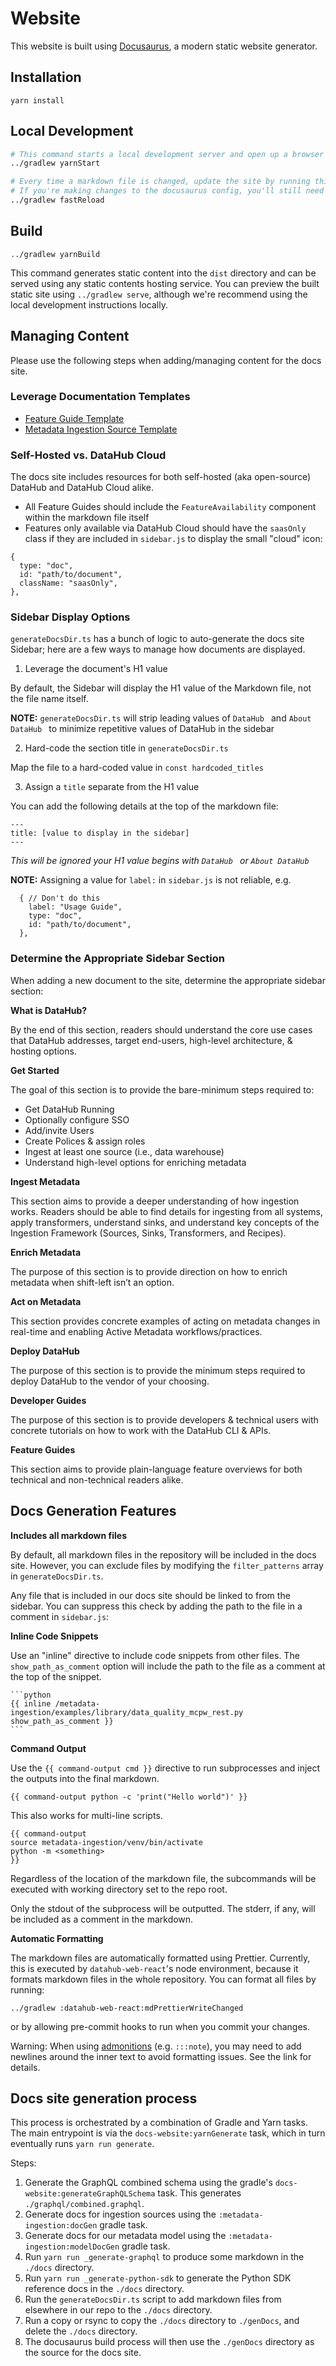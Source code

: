 # Website

This website is built using [Docusaurus](https://docusaurus.io/), a modern static website generator.

## Installation

```console
yarn install
```

## Local Development

```sh
# This command starts a local development server and open up a browser window.
../gradlew yarnStart

# Every time a markdown file is changed, update the site by running this in a separate terminal.
# If you're making changes to the docusaurus config, you'll still need to restart the server.
../gradlew fastReload
```

## Build

```console
../gradlew yarnBuild
```

This command generates static content into the `dist` directory and can be served using any static contents hosting service. You can preview the built static site using `../gradlew serve`, although we're recommend using the local development instructions locally.

## Managing Content

Please use the following steps when adding/managing content for the docs site.

### Leverage Documentation Templates

- [Feature Guide Template](../docs/_feature-guide-template.md)
- [Metadata Ingestion Source Template](../metadata-ingestion/source-docs-template.md)

### Self-Hosted vs. DataHub Cloud

The docs site includes resources for both self-hosted (aka open-source) DataHub and DataHub Cloud alike.

- All Feature Guides should include the `FeatureAvailability` component within the markdown file itself
- Features only available via DataHub Cloud should have the `saasOnly` class if they are included in `sidebar.js` to display the small "cloud" icon:

```
{
  type: "doc",
  id: "path/to/document",
  className: "saasOnly",
},
```

### Sidebar Display Options

`generateDocsDir.ts` has a bunch of logic to auto-generate the docs site Sidebar; here are a few ways to manage how documents are displayed.

1. Leverage the document's H1 value

By default, the Sidebar will display the H1 value of the Markdown file, not the file name itself.

**NOTE:** `generateDocsDir.ts` will strip leading values of `DataHub ` and `About DataHub ` to minimize repetitive values of DataHub in the sidebar

2. Hard-code the section title in `generateDocsDir.ts`

Map the file to a hard-coded value in `const hardcoded_titles`

3. Assign a `title` separate from the H1 value

You can add the following details at the top of the markdown file:

```
---
title: [value to display in the sidebar]
---
```

_This will be ignored your H1 value begins with `DataHub ` or `About DataHub `_

**NOTE:** Assigning a value for `label:` in `sidebar.js` is not reliable, e.g.

```
  { // Don't do this
    label: "Usage Guide",
    type: "doc",
    id: "path/to/document",
  },
```

### Determine the Appropriate Sidebar Section

When adding a new document to the site, determine the appropriate sidebar section:

**What is DataHub?**

By the end of this section, readers should understand the core use cases that DataHub addresses, target end-users, high-level architecture, & hosting options.

**Get Started**

The goal of this section is to provide the bare-minimum steps required to:

- Get DataHub Running
- Optionally configure SSO
- Add/invite Users
- Create Polices & assign roles
- Ingest at least one source (i.e., data warehouse)
- Understand high-level options for enriching metadata

**Ingest Metadata**

This section aims to provide a deeper understanding of how ingestion works. Readers should be able to find details for ingesting from all systems, apply transformers, understand sinks, and understand key concepts of the Ingestion Framework (Sources, Sinks, Transformers, and Recipes).

**Enrich Metadata**

The purpose of this section is to provide direction on how to enrich metadata when shift-left isn’t an option.

**Act on Metadata**

This section provides concrete examples of acting on metadata changes in real-time and enabling Active Metadata workflows/practices.

**Deploy DataHub**

The purpose of this section is to provide the minimum steps required to deploy DataHub to the vendor of your choosing.

**Developer Guides**

The purpose of this section is to provide developers & technical users with concrete tutorials on how to work with the DataHub CLI & APIs.

**Feature Guides**

This section aims to provide plain-language feature overviews for both technical and non-technical readers alike.

## Docs Generation Features

**Includes all markdown files**

By default, all markdown files in the repository will be included in the docs site.
However, you can exclude files by modifying the `filter_patterns` array in `generateDocsDir.ts`.

Any file that is included in our docs site should be linked to from the sidebar.
You can suppress this check by adding the path to the file in a comment in `sidebar.js`:

**Inline Code Snippets**

Use an "inline" directive to include code snippets from other files. The `show_path_as_comment` option will include the path to the file as a comment at the top of the snippet.

    ```python
    {{ inline /metadata-ingestion/examples/library/data_quality_mcpw_rest.py show_path_as_comment }}
    ```

**Command Output**

Use the `{{ command-output cmd }}` directive to run subprocesses and inject the outputs into the final markdown.

    {{ command-output python -c 'print("Hello world")' }}

This also works for multi-line scripts.

    {{ command-output
    source metadata-ingestion/venv/bin/activate
    python -m <something>
    }}

Regardless of the location of the markdown file, the subcommands will be executed with working directory set to the repo root.

Only the stdout of the subprocess will be outputted. The stderr, if any, will be included as a comment in the markdown.

**Automatic Formatting**

The markdown files are automatically formatted using Prettier. Currently, this is executed by
`datahub-web-react`'s node environment, because it formats markdown files in the whole repository.
You can format all files by running:

```console
../gradlew :datahub-web-react:mdPrettierWriteChanged
```

or by allowing pre-commit hooks to run when you commit your changes.

Warning: When using [admonitions](https://docusaurus.io/docs/markdown-features/admonitions#usage-with-prettier) (e.g. `:::note`), 
you may need to add newlines around the inner text to avoid formatting issues. See the link for details.

## Docs site generation process

This process is orchestrated by a combination of Gradle and Yarn tasks. The main entrypoint is via the `docs-website:yarnGenerate` task, which in turn eventually runs `yarn run generate`.

Steps:

1. Generate the GraphQL combined schema using the gradle's `docs-website:generateGraphQLSchema` task. This generates `./graphql/combined.graphql`.
2. Generate docs for ingestion sources using the `:metadata-ingestion:docGen` gradle task.
3. Generate docs for our metadata model using the `:metadata-ingestion:modelDocGen` gradle task.
4. Run `yarn run _generate-graphql` to produce some markdown in the `./docs` directory.
5. Run `yarn run _generate-python-sdk` to generate the Python SDK reference docs in the `./docs` directory.
6. Run the `generateDocsDir.ts` script to add markdown files from elsewhere in our repo to the `./docs` directory.
7. Run a copy or rsync to copy the `./docs` directory to `./genDocs`, and delete the `./docs` directory.
8. The docusaurus build process will then use the `./genDocs` directory as the source for the docs site.
